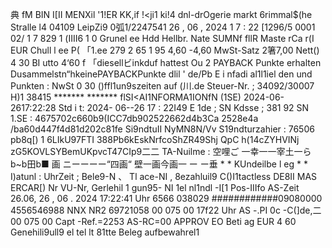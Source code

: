 典 fM BIN I[II MENXil '1!ER KK,if !<ji1 ki!4 dnl-drOgerie markt 6rimmal$(he Stralle l4 04109 LeipZi9 0弧1/2247541 26 , 06 , 2024 1 7 : 22 [1296/5 0001 02/ 1 7 829 1 (IIII6 1 0 Grunel ee Hdd Hellbr. Nate SUMNf fllR Maste rCa r(I EUR Chull l ee P( 「1.ee 279 2 65 1 95 4,60 -4,60 MwSt-Satz 2箸7,00 Nett() 4 30 BI utto 4‘60 f 「diesellビinkduf hattest Ou 2 PAYBACK Punkte erhalten Dusammelstn“hkeinePAYBACKPunkte dlil ' de/Pb E i nfadi al1l1iel den und Punkten : NwSt 0 30 ()ffl1un9szeiten auf (川.de Steuer-Nr. ; 34092/30007 H)1 38415 ******* ******* flSI<AI1NFORMA1IONfN (1SE) 2024-06-2617:22:28 Std i t: 2024- 06--26 17 : 22I49 E 1de ; SN Kdsse ; 381 92 SN 1.SE : 4675702c660b9(ICC7db902522662d4b3Ca 2528e4a /ba60d447f4d81d202c81fe Si9ndtuII NyMN8N/Vv S19ndturzahier : 76506 pb8q[) 1 6LIkU97FTI 388Pb6kEskNrfcoShZR49Shj QpC h(14cZYHVINj zG5KOVLSYBemUKpvcT47CIp9二二 TA-Nuilme : 空哩ご 一幸一一宰土一らb~b田b■ 画 ニーーーー“四画“ 壁一画今画一 ー ー垂 * * KUndeilbe l eg * * I)atunl : UhrZeit ; Bele9-N 、 Tl ace-NI , 8ezahluil9 C()I1tactless DE8II MAS ERCAR[) Nr VU-Nr, Gerlehil 1 gun95- NI 1el nl1ndl -I[1 Pos-IIIfo AS-Zeit 26.06, 26 , 06 . 2024 17:22:41 Uhr 6566 038029 ############09080000 4556546988 NNX NR2 69721058 00 075 00 17f22 Uhr AS -.PI 0c -C(]de,二00 075 00 Capt -Ref.=2253 AS-RC=00 APPROV EO Beti ag EUR 4 60 Genehili9ull9 el tel lt 81tte Beleg aufbewahrel1